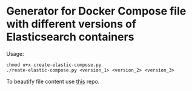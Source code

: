 # Generator for Docker Compose file with different versions of Elasticsearch containers

Usage:
```
chmod u+x create-elastic-compose.py
./reate-elastic-compose.py <version_1> <version_2> <version_3>
```

To beautify file content use [this](https://github.com/funkwerk/compose_format) repo.
